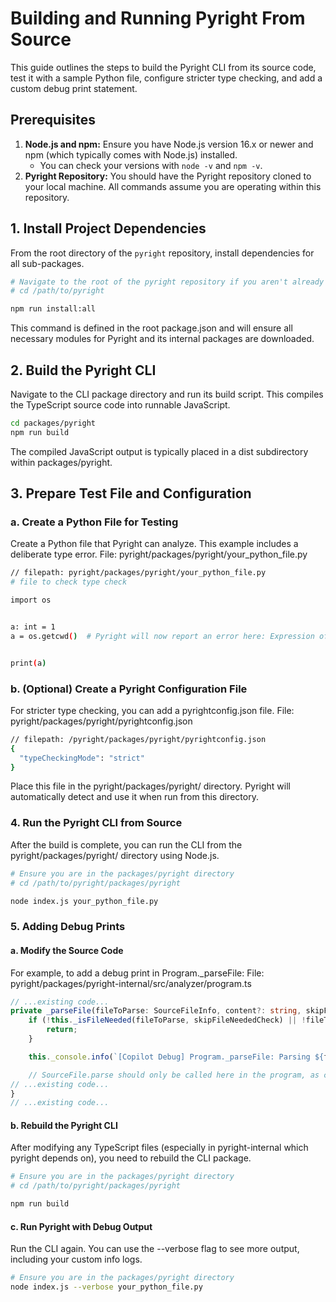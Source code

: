 # Building and Running Pyright From Source

This guide outlines the steps to build the Pyright CLI from its source code, test it with a sample Python file, configure stricter type checking, and add a custom debug print statement.

## Prerequisites

1.  **Node.js and npm:** Ensure you have Node.js version 16.x or newer and npm (which typically comes with Node.js) installed.
    *   You can check your versions with `node -v` and `npm -v`.
2.  **Pyright Repository:** You should have the Pyright repository cloned to your local machine. All commands assume you are operating within this repository.

## 1. Install Project Dependencies

From the root directory of the `pyright` repository, install dependencies for all sub-packages.

```bash
# Navigate to the root of the pyright repository if you aren't already there
# cd /path/to/pyright

npm run install:all
```

This command is defined in the root package.json and will ensure all necessary modules for Pyright and its internal packages are downloaded.

## 2. Build the Pyright CLI

Navigate to the CLI package directory and run its build script. This compiles the TypeScript source code into runnable JavaScript.
```bash
cd packages/pyright
npm run build
```
The compiled JavaScript output is typically placed in a dist subdirectory within packages/pyright.

## 3. Prepare Test File and Configuration

### a. Create a Python File for Testing
Create a Python file that Pyright can analyze. This example includes a deliberate type error.
File: pyright/packages/pyright/your_python_file.py
```bash
// filepath: pyright/packages/pyright/your_python_file.py
# file to check type check

import os


a: int = 1
a = os.getcwd()  # Pyright will now report an error here: Expression of type "str" cannot be assigned to declared type "int"


print(a)
```
### b. (Optional) Create a Pyright Configuration File

For stricter type checking, you can add a pyrightconfig.json file.
File: pyright/packages/pyright/pyrightconfig.json
```bash
// filepath: /pyright/packages/pyright/pyrightconfig.json
{
  "typeCheckingMode": "strict"
}
```
Place this file in the pyright/packages/pyright/ directory. Pyright will automatically detect and use it when run from this directory.


### 4. Run the Pyright CLI from Source

After the build is complete, you can run the CLI from the pyright/packages/pyright/ directory using Node.js.

```bash
# Ensure you are in the packages/pyright directory
# cd /path/to/pyright/packages/pyright

node index.js your_python_file.py
```


### 5. Adding Debug Prints

#### a. Modify the Source Code

For example, to add a debug print in Program._parseFile:
File: pyright/packages/pyright-internal/src/analyzer/program.ts
```ts
// ...existing code...
private _parseFile(fileToParse: SourceFileInfo, content?: string, skipFileNeededCheck?: boolean) {
    if (!this._isFileNeeded(fileToParse, skipFileNeededCheck) || !fileToParse.sourceFile.isParseRequired()) {
        return;
    }

    this._console.info(`[Copilot Debug] Program._parseFile: Parsing ${fileToParse.uri.toString()}`); // <--- ADD THIS LINE

    // SourceFile.parse should only be called here in the program, as calling it
// ...existing code...
}
// ...existing code...
```

#### b. Rebuild the Pyright CLI

After modifying any TypeScript files (especially in pyright-internal which pyright depends on), you need to rebuild the CLI package.

```bash
# Ensure you are in the packages/pyright directory
# cd /path/to/pyright/packages/pyright

npm run build
```

#### c. Run Pyright with Debug Output
Run the CLI again. You can use the --verbose flag to see more output, including your custom info logs.
```bash
# Ensure you are in the packages/pyright directory
node index.js --verbose your_python_file.py
```
